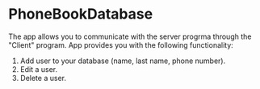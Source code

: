 # PhoneBookDatabase
The app allows you to communicate with the server progrma through the "Client" program. 
App provides you with the following functionality:
1. Add user to your database (name, last name, phone number).
2. Edit a user.
3. Delete a user.
